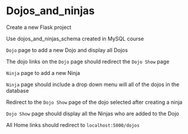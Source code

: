 # Dojos_and_ninjas
Create a new Flask project

Use dojos_and_ninjas_schema created in MySQL course

`Dojo` page to add a new Dojo and display all Dojos

The dojo links on the `Dojo` page should redirect the `Dojo Show` page

`Ninja` page to add a new Ninja

`Ninja` page should include a drop down menu will all of the dojos in the database

Redirect to the `Dojo Show` page of the dojo selected after creating a ninja

`Dojo Show` page should display all the Ninjas who are added to the Dojo

All Home links should redirect to `localhost:5000/dojos`
